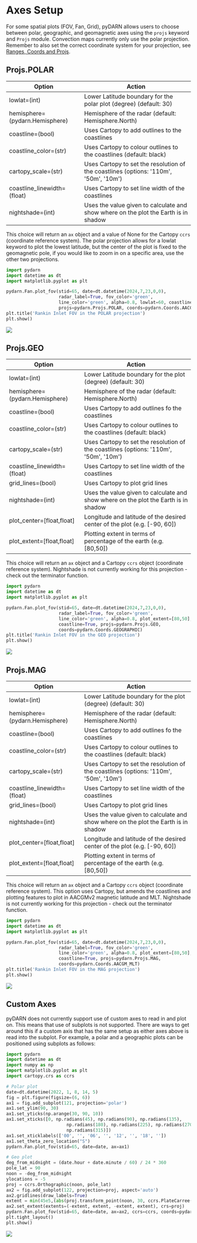 # Axes Setup 

For some spatial plots (FOV, Fan, Grid), pyDARN allows users to choose between polar, 
geographic, and geomagnetic axes using the `projs` keyword and `Projs` module.
Convection maps currently only use the polar projection.
Remember to also set the correct coordinate system for your projection, see [Ranges, Coords and Projs](https://pydarn.readthedocs.io/en/main/user/coordinates/).

## Projs.POLAR 

| Option                         | Action                                                                               |
| ------------------------------ | ------------------------------------------------------------------------------------ |
| lowlat=(int)                   | Lower Latitude boundary for the polar plot (degree) (default: 30)                    |
| hemisphere=(pydarn.Hemisphere) | Hemisphere of the radar (default: Hemisphere.North)                                  |
| coastline=(bool)               | Uses Cartopy to add outlines to the coastlines                                       |
| coastline_color=(str)          | Uses Cartopy to colour outlines to the coastlines (default: black)                   |
| cartopy_scale=(str)          | Uses Cartopy to set the resolution of the coastlines (options: '110m', '50m', '10m') |
| coastline_linewidth=(float)    | Uses Cartopy to set line width of the coastlines                                     |
| nightshade=(int)               | Uses the value given to calculate and show where on the plot the Earth is in shadow  |


This choice will return an `ax` object and a value of None for the Cartopy `ccrs` (coordinate reference system).
The polar projection allows for a lowlat keyword to plot the lowest latitude, but the center of the plot is fixed to the geomagnetic pole, if you would like to zoom in on a specific area, use the other two projections.

```python
import pydarn
import datetime as dt
import matplotlib.pyplot as plt

pydarn.Fan.plot_fov(stid=65, date=dt.datetime(2024,7,23,0,0),
                    radar_label=True, fov_color='green',
                    line_color='green', alpha=0.8, lowlat=60, coastline=True,
                    projs=pydarn.Projs.POLAR, coords=pydarn.Coords.AACGM_MLT)
plt.title('Rankin Inlet FOV in the POLAR projection')
plt.show()
```

![](../imgs/axis_POLAR.png)


## Projs.GEO

| Option                         | Action                                                                               |
| ------------------------------ | ------------------------------------------------------------------------------------ |
| lowlat=(int)                   | Lower Latitude boundary for the plot (degree) (default: 30)                          |
| hemisphere=(pydarn.Hemisphere) | Hemisphere of the radar (default: Hemisphere.North)                                  |
| coastline=(bool)               | Uses Cartopy to add outlines fo the coastlines                                       |
| coastline_color=(str)          | Uses Cartopy to colour outlines to the coastlines (default: black)                   |
| cartopy_scale=(str)          | Uses Cartopy to set the resolution of the coastlines (options: '110m', '50m', '10m') |
| coastline_linewidth=(float)    | Uses Cartopy to set line width of the coastlines                                     |
| grid_lines=(bool)              | Uses Cartopy to plot grid lines                                                      |
| nightshade=(int)               | Uses the value given to calculate and show where on the plot the Earth is in shadow  |
| plot_center=[float,float]      | Longitude and latitude of the desired center of the plot (e.g. [-90, 60])            |
| plot_extent=[float,float]      | Plotting extent in terms of percentage of the earth (e.g. [80,50])                   |

This choice will return an `ax` object and a Cartopy `ccrs` object (coordinate reference system).
Nightshade is not currently working for this projection - check out the terminator function.

```python
import pydarn
import datetime as dt
import matplotlib.pyplot as plt

pydarn.Fan.plot_fov(stid=65, date=dt.datetime(2024,7,23,0,0),
                    radar_label=True, fov_color='green',
                    line_color='green', alpha=0.8, plot_extent=[80,50],
                    coastline=True, projs=pydarn.Projs.GEO,
                    coords=pydarn.Coords.GEOGRAPHIC)
plt.title('Rankin Inlet FOV in the GEO projection')
plt.show()
```

![](../imgs/axis_GEO.png)


## Projs.MAG

| Option                         | Action                                                                               |
| ------------------------------ | ------------------------------------------------------------------------------------ |
| lowlat=(int)                   | Lower Latitude boundary for the plot (degree) (default: 30)                          |
| hemisphere=(pydarn.Hemisphere) | Hemisphere of the radar (default: Hemisphere.North)                                  |
| coastline=(bool)               | Uses Cartopy to add outlines fo the coastlines                                       |
| coastline_color=(str)          | Uses Cartopy to colour outlines to the coastlines (default: black)                   |
| cartopy_scale=(str)          | Uses Cartopy to set the resolution of the coastlines (options: '110m', '50m', '10m') |
| coastline_linewidth=(float)    | Uses Cartopy to set line width of the coastlines                                     |
| grid_lines=(bool)              | Uses Cartopy to plot grid lines                                                      |
| nightshade=(int)               | Uses the value given to calculate and show where on the plot the Earth is in shadow  |
| plot_center=[float,float]      | Longitude and latitude of the desired center of the plot (e.g. [-90, 60])            |
| plot_extent=[float,float]      | Plotting extent in terms of percentage of the earth (e.g. [80,50])                   |

This choice will return an `ax` object and a Cartopy `ccrs` object (coordinate reference system).
This option uses Cartopy, but amends the coastlines and plotting features to plot in AACGMv2 magnetic latitude and MLT.
Nightshade is not currently working for this projection - check out the terminator function.

```python
import pydarn
import datetime as dt
import matplotlib.pyplot as plt

pydarn.Fan.plot_fov(stid=65, date=dt.datetime(2024,7,23,0,0),
                    radar_label=True, fov_color='green',
                    line_color='green', alpha=0.8, plot_extent=[80,50],
                    coastline=True, projs=pydarn.Projs.MAG,
                    coords=pydarn.Coords.AACGM_MLT)
plt.title('Rankin Inlet FOV in the MAG projection')
plt.show()
```

![](../imgs/axis_MAG.png)


## Custom Axes
pyDARN does not currently support use of custom axes to read in and plot on. This means
that use of subplots is not supported. There are ways to get around this if a custom axis
that has the same setup as either axes above is read into the subplot. For example, a polar
and a geographic plots can be positioned using subplots as follows:

```python
import pydarn
import datetime as dt
import numpy as np
import matplotlib.pyplot as plt 
import cartopy.crs as ccrs

# Polar plot
date=dt.datetime(2022, 1, 8, 14, 5)
fig = plt.figure(figsize=(6, 6)) 
ax1 = fig.add_subplot(121, projection='polar')
ax1.set_ylim(90, 30)
ax1.set_yticks(np.arange(30, 90, 10))
ax1.set_xticks([0, np.radians(45), np.radians(90), np.radians(135),
                       np.radians(180), np.radians(225), np.radians(270),
                       np.radians(315)])
ax1.set_xticklabels(['00', '', '06', '', '12', '', '18', ''])
ax1.set_theta_zero_location("S")
pydarn.Fan.plot_fov(stid=65, date=date, ax=ax1)

# Geo plot
deg_from_midnight = (date.hour + date.minute / 60) / 24 * 360
pole_lat = 90
noon = -deg_from_midnight
ylocations = -5
proj = ccrs.Orthographic(noon, pole_lat)
ax2 = fig.add_subplot(122, projection=proj, aspect='auto')
ax2.gridlines(draw_labels=True)
extent = min(45e5,(abs(proj.transform_point(noon, 30, ccrs.PlateCarree())[1])))
ax2.set_extent(extents=(-extent, extent, -extent, extent), crs=proj)
pydarn.Fan.plot_fov(stid=65, date=date, ax=ax2, ccrs=ccrs, coords=pydarn.Coords.GEOGRAPHIC, projs=pydarn.Projs.GEO)
plt.tight_layout()
plt.show()
```

![](../imgs/subplots.png)
